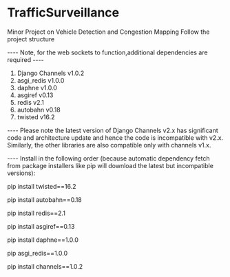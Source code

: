 # TrafficSurveillance
Minor Project on Vehicle Detection and Congestion Mapping
Follow the project structure

---- Note, for the web sockets to function,additional dependencies are required ----
1. Django Channels v1.0.2
2. asgi_redis v1.0.0
3. daphne v1.0.0
4. asgiref v0.13
5. redis v2.1
6. autobahn v0.18
7. twisted v16.2

---- Please note the latest version of Django Channels v2.x has significant code and architecture update and hence the code is incompatible with v2.x. Similarly, the other libraries are also compatible only with channels v1.x.

---- Install in the following order (because automatic dependency fetch from package installers like pip will download the latest but incompatible versions):

pip install twisted==16.2

pip install autobahn==0.18

pip install redis==2.1

pip install asgiref==0.13

pip install daphne==1.0.0

pip asgi_redis==1.0.0

pip install channels==1.0.2
